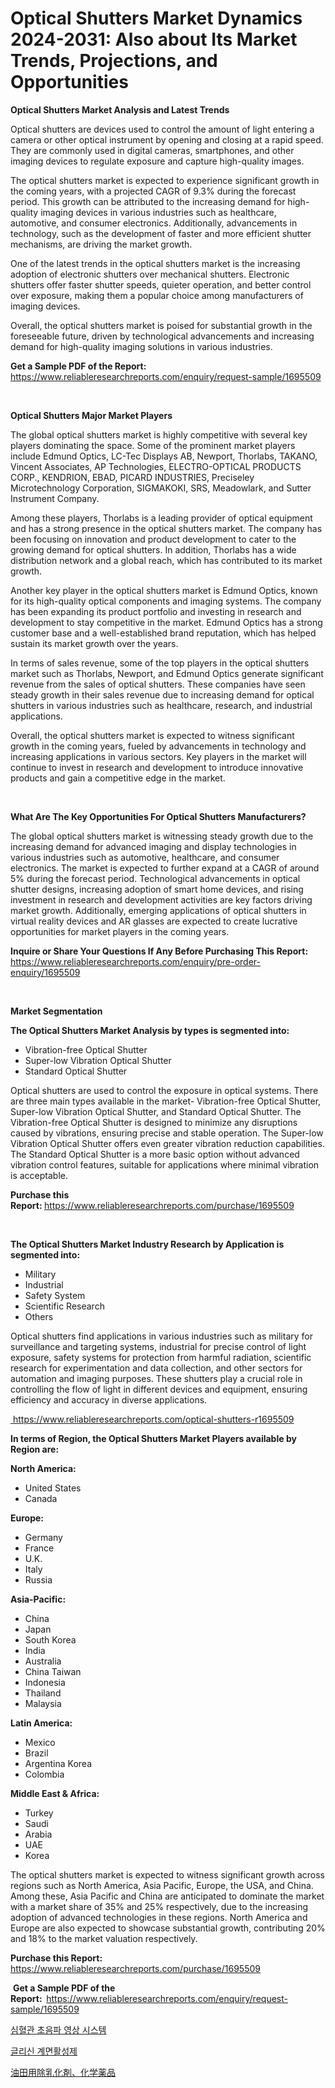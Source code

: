 <p><h1>Optical Shutters Market Dynamics 2024-2031: Also about Its Market Trends, Projections, and Opportunities</h1></p><p><strong>Optical Shutters Market Analysis and Latest Trends</strong></p>
<p><p>Optical shutters are devices used to control the amount of light entering a camera or other optical instrument by opening and closing at a rapid speed. They are commonly used in digital cameras, smartphones, and other imaging devices to regulate exposure and capture high-quality images.</p><p>The optical shutters market is expected to experience significant growth in the coming years, with a projected CAGR of 9.3% during the forecast period. This growth can be attributed to the increasing demand for high-quality imaging devices in various industries such as healthcare, automotive, and consumer electronics. Additionally, advancements in technology, such as the development of faster and more efficient shutter mechanisms, are driving the market growth.</p><p>One of the latest trends in the optical shutters market is the increasing adoption of electronic shutters over mechanical shutters. Electronic shutters offer faster shutter speeds, quieter operation, and better control over exposure, making them a popular choice among manufacturers of imaging devices.</p><p>Overall, the optical shutters market is poised for substantial growth in the foreseeable future, driven by technological advancements and increasing demand for high-quality imaging solutions in various industries.</p></p>
<p><strong>Get a Sample PDF of the Report:&nbsp;</strong> <a href="https://www.reliableresearchreports.com/enquiry/request-sample/1695509">https://www.reliableresearchreports.com/enquiry/request-sample/1695509</a></p>
<p>&nbsp;</p>
<p><strong>Optical Shutters Major Market Players</strong></p>
<p><p>The global optical shutters market is highly competitive with several key players dominating the space. Some of the prominent market players include Edmund Optics, LC-Tec Displays AB, Newport, Thorlabs, TAKANO, Vincent Associates, AP Technologies, ELECTRO-OPTICAL PRODUCTS CORP., KENDRION, EBAD, PICARD INDUSTRIES, Preciseley Microtechnology Corporation, SIGMAKOKI, SRS, Meadowlark, and Sutter Instrument Company.</p><p>Among these players, Thorlabs is a leading provider of optical equipment and has a strong presence in the optical shutters market. The company has been focusing on innovation and product development to cater to the growing demand for optical shutters. In addition, Thorlabs has a wide distribution network and a global reach, which has contributed to its market growth.</p><p>Another key player in the optical shutters market is Edmund Optics, known for its high-quality optical components and imaging systems. The company has been expanding its product portfolio and investing in research and development to stay competitive in the market. Edmund Optics has a strong customer base and a well-established brand reputation, which has helped sustain its market growth over the years.</p><p>In terms of sales revenue, some of the top players in the optical shutters market such as Thorlabs, Newport, and Edmund Optics generate significant revenue from the sales of optical shutters. These companies have seen steady growth in their sales revenue due to increasing demand for optical shutters in various industries such as healthcare, research, and industrial applications.</p><p>Overall, the optical shutters market is expected to witness significant growth in the coming years, fueled by advancements in technology and increasing applications in various sectors. Key players in the market will continue to invest in research and development to introduce innovative products and gain a competitive edge in the market.</p></p>
<p>&nbsp;</p>
<p><strong>What Are The Key Opportunities For Optical Shutters Manufacturers?</strong></p>
<p><p>The global optical shutters market is witnessing steady growth due to the increasing demand for advanced imaging and display technologies in various industries such as automotive, healthcare, and consumer electronics. The market is expected to further expand at a CAGR of around 5% during the forecast period. Technological advancements in optical shutter designs, increasing adoption of smart home devices, and rising investment in research and development activities are key factors driving market growth. Additionally, emerging applications of optical shutters in virtual reality devices and AR glasses are expected to create lucrative opportunities for market players in the coming years.</p></p>
<p><strong>Inquire or Share Your Questions If Any Before Purchasing This Report:</strong> <a href="https://www.reliableresearchreports.com/enquiry/pre-order-enquiry/1695509">https://www.reliableresearchreports.com/enquiry/pre-order-enquiry/1695509</a></p>
<p>&nbsp;</p>
<p><strong>Market Segmentation</strong></p>
<p><strong>The Optical Shutters Market Analysis by types is segmented into:</strong></p>
<p><ul><li>Vibration-free Optical Shutter</li><li>Super-low Vibration Optical Shutter</li><li>Standard Optical Shutter</li></ul></p>
<p><p>Optical shutters are used to control the exposure in optical systems. There are three main types available in the market- Vibration-free Optical Shutter, Super-low Vibration Optical Shutter, and Standard Optical Shutter. The Vibration-free Optical Shutter is designed to minimize any disruptions caused by vibrations, ensuring precise and stable operation. The Super-low Vibration Optical Shutter offers even greater vibration reduction capabilities. The Standard Optical Shutter is a more basic option without advanced vibration control features, suitable for applications where minimal vibration is acceptable.</p></p>
<p><strong>Purchase this Report:&nbsp;</strong><a href="https://www.reliableresearchreports.com/purchase/1695509">https://www.reliableresearchreports.com/purchase/1695509</a></p>
<p>&nbsp;</p>
<p><strong>The Optical Shutters Market Industry Research by Application is segmented into:</strong></p>
<p><ul><li>Military</li><li>Industrial</li><li>Safety System</li><li>Scientific Research</li><li>Others</li></ul></p>
<p><p>Optical shutters find applications in various industries such as military for surveillance and targeting systems, industrial for precise control of light exposure, safety systems for protection from harmful radiation, scientific research for experimentation and data collection, and other sectors for automation and imaging purposes. These shutters play a crucial role in controlling the flow of light in different devices and equipment, ensuring efficiency and accuracy in diverse applications.</p></p>
<p><a href="https://www.reliableresearchreports.com/optical-shutters-r1695509">&nbsp;https://www.reliableresearchreports.com/optical-shutters-r1695509</a></p>
<p><strong>In terms of Region, the Optical Shutters Market Players available by Region are:</strong></p>
<p>
    <p> <strong> North America: </strong>
        <ul>
            <li>United States</li>
            <li>Canada</li>
        </ul>
        </p> 
    <p> <strong> Europe: </strong>
        <ul>
            <li>Germany</li>
            <li>France</li>
            <li>U.K.</li>
            <li>Italy</li>
            <li>Russia</li>
        </ul>
        </p> 
    <p> <strong> Asia-Pacific: </strong>
        <ul>
            <li>China</li>
            <li>Japan</li>
            <li>South Korea</li>
            <li>India</li>
            <li>Australia</li>
            <li>China Taiwan</li>
            <li>Indonesia</li>
            <li>Thailand</li>
            <li>Malaysia</li>
        </ul>
        </p> 
    <p> <strong> Latin America: </strong>
        <ul>
            <li>Mexico</li>
            <li>Brazil</li>
            <li>Argentina Korea</li>
            <li>Colombia</li>
        </ul>
        </p> 
    <p> <strong> Middle East & Africa: </strong>
        <ul>
            <li>Turkey</li>
            <li>Saudi</li>
            <li>Arabia</li>
            <li>UAE</li>
            <li>Korea</li>
        </ul>
    </p>
    </p>
<p><p>The optical shutters market is expected to witness significant growth across regions such as North America, Asia Pacific, Europe, the USA, and China. Among these, Asia Pacific and China are anticipated to dominate the market with a market share of 35% and 25% respectively, due to the increasing adoption of advanced technologies in these regions. North America and Europe are also expected to showcase substantial growth, contributing 20% and 18% to the market valuation respectively.</p></p>
<p><strong>Purchase this Report: </strong><a href="https://www.reliableresearchreports.com/purchase/1695509">https://www.reliableresearchreports.com/purchase/1695509</a></p>
<p>&nbsp;<strong>Get a Sample PDF of the Report:&nbsp;&nbsp;</strong><a href="https://www.reliableresearchreports.com/enquiry/request-sample/1695509">https://www.reliableresearchreports.com/enquiry/request-sample/1695509</a></p>
<p><strong></strong></p>
<p><p><a href="https://medium.com/@howaoole34545/%EC%8B%AC%ED%98%88%EA%B4%80-%EC%B4%88%EC%9D%8C%ED%8C%8C-%EC%9D%B4%EB%AF%B8%EC%A7%95-%EC%8B%9C%EC%8A%A4%ED%85%9C-%EC%8B%9C%EC%9E%A5-%EC%8B%9C%EC%9E%A5-%EC%A0%90%EC%9C%A0%EC%9C%A8-%EC%8B%9C%EC%9E%A5-%EB%8F%99%ED%96%A5-%EB%B0%8F-%EB%AF%B8%EB%9E%98-%EC%84%B1%EC%9E%A5-%EC%A1%B0%EC%82%AC-57b14a93c848">심혈관 초음파 영상 시스템</a></p><p><a href="https://medium.com/@danykakilback/%EA%B8%80%EB%A6%AC%EC%8B%A0%EA%B3%84-%EA%B3%84%EB%A9%B4%ED%99%9C%EC%84%B1%EC%A0%9C-%EC%8B%9C%EC%9E%A5-2031%EB%85%84%EA%B9%8C%EC%A7%80%EC%9D%98-%EB%8F%99%ED%96%A5-%EC%98%88%EC%B8%A1-%EB%B0%8F-%EA%B2%BD%EC%9F%81-%EB%B6%84%EC%84%9D-87687a5a206d">글리신 계면활성제</a></p><p><a href="https://medium.com/@amberchain86/%E6%B2%B9%E7%94%B0%E3%83%87%E3%83%A0%E3%83%AB%E3%82%B7%E3%83%95%E3%82%A1%E3%82%A4%E3%82%A2%E5%8C%96%E5%AD%A6%E8%96%AC%E5%93%81%E5%B8%82%E5%A0%B4%E3%81%AE%E8%A6%8F%E6%A8%A1%E3%81%A8%E5%B8%82%E5%A0%B4%E5%8B%95%E5%90%91-%E5%AE%8C%E5%85%A8%E3%81%AA%E7%94%A3%E6%A5%AD%E6%A6%82%E8%A6%81-2024%E5%B9%B4%E3%81%8B%E3%82%892031%E5%B9%B4%E3%81%BE%E3%81%A7-31f0fdc9ca24">油田用除乳化剤、化学薬品</a></p></p>